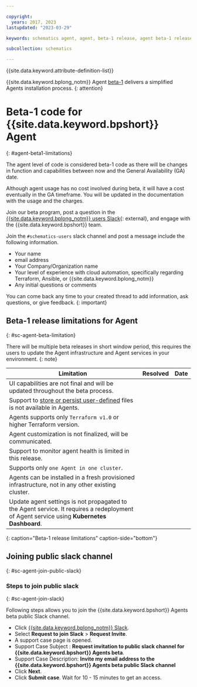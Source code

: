 ```yaml
---

copyright:
  years: 2017, 2023
lastupdated: "2023-03-29"

keywords: schematics agent, agent, beta-1 release, agent beta-1 release

subcollection: schematics

---
```


{{site.data.keyword.attribute-definition-list}}

{{site.data.keyword.bplong_notm}} Agent [beta-1](/docs/schematics?topic=schematics-schematics-relnotes&interface=cli#schematics-mar2223) delivers a simplified Agents installation process.
{: attention}

# Beta-1 code for {{site.data.keyword.bpshort}} Agent
{: #agent-beta1-limitations}

The agent level of code is considered beta-1 code as there will be changes in function and capabilities between now and the General Availability (GA) date.

Although agent usage has no cost involved during beta, it will have a cost eventually in the GA timeframe. You will be updated in the documentation with the usage and the charges.



Join our beta program, post a question in the [{{site.data.keyword.bplong_notm}} users Slack](https://ibm-argonauts.slack.com/archives/CLKR4FE90){: external}, and engage with the {{site.data.keyword.bpshort}} team.

Join the `#schematics-users` slack channel and post a message include the following information.

- Your name
- email address
- Your Company/Organization name
- Your level of experience with cloud automation, specifically regarding Terraform, Ansible, or {{site.data.keyword.bplong_notm}}
- Any initial questions or comments

You can come back any time to your created thread to add information, ask questions, or give feedback.
{: important}

## Beta-1 release limitations for Agent
{: #sc-agent-beta-limitation}

There will be multiple beta releases in short window period, this requires the users to update the Agent infrastructure and Agent services in your environment.
{: note}

|  Limitation | Resolved | Date |
| --- |--- | --- | 
| UI capabilities are not final and will be updated throughout the beta process.| | |
| Support to [store or persist user-defined](/docs/schematics?topic=schematics-general-faq#persist-file) files is not available in Agents.| | |
| Agents supports only `Terraform v1.0` or higher Terraform version. | | |
| Agent customization is not finalized, will be communicated. | | |
| Support to monitor agent health is limited in this release.| | |
| Supports only `one Agent in one cluster`. | | |
| Agents can be installed in a fresh provisioned infrastructure, not in any other existing cluster.
| Update agent settings is not propagated to the Agent service. It requires a redeployment of Agent service using **Kubernetes Dashboard**. |  | |
{: caption="Beta-1 release limitations" caption-side="bottom"}

## Joining public slack channel
{: #sc-agent-join-public-slack}

### Steps to join public slack
{: #sc-agent-join-slack}

Following steps allows you to join the {{site.data.keyword.bpshort}} Agents beta public Slack channel.
- Click [{{site.data.keyword.bplong_notm}} Slack](https://cloud.ibm.com/schematics/slack).
- Select **Request to join Slack** > **Request Invite**.
- A support case page is opened.
- Support Case Subject : **Request invitation to public slack channel for {{site.data.keyword.bpshort}} Agents beta**.
- Support Case Description: **Invite my email address to the {{site.data.keyword.bpshort}} Agents beta public Slack channel**
- Click **Next**.
- Click **Submit case**. Wait for 10 - 15 minutes to get an access.
